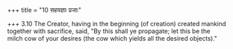 +++
title = "10 सहयज्ञाः प्रजाः"

+++
3.10 The Creator, having in the beginning (of creation) created mankind
together with sacrifice, said, "By this shall ye propagate; let this be
the milch cow of your desires (the cow which yields all the desired
objects)."
